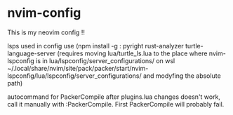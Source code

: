 # nvim-config
This is my neovim config !!

lsps used in config use (npm install -g <one-of-the-lsp-servers-just-below-here>:
  pyright
  rust-analyzer
  turtle-language-server (requires moving lua/turtle_ls.lua to the place where nvim-lspconfig is in lua/lspconfig/server_configurations/
  on wsl ~/.local/share/nvim/site/pack/packer/start/nvim-lspconfig/lua/lspconfig/server_configurations/ and modyfing the absolute path)
 
 autocommand for PackerCompile after plugins.lua changes doesn't work, call it manually with :PackerCompile.
 First PackerCompile will probably fail.
